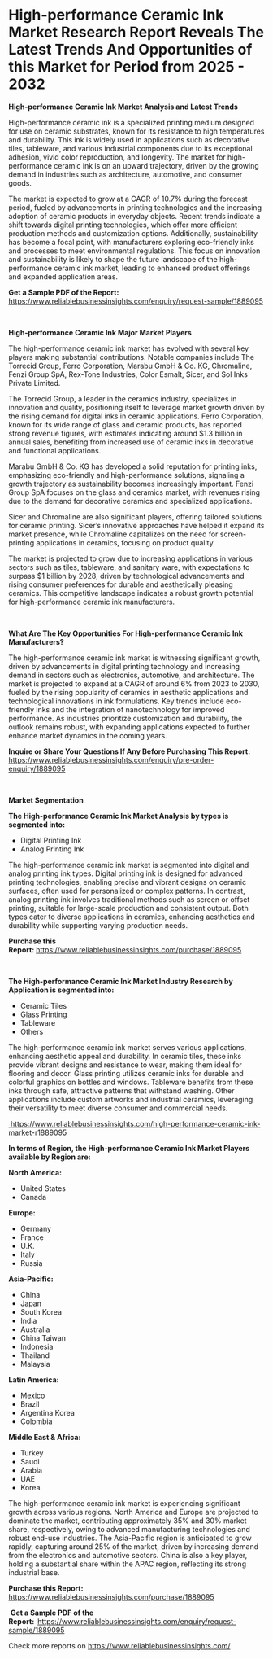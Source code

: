 <p><h1>High-performance Ceramic Ink Market Research Report Reveals The Latest Trends And Opportunities of this Market for Period from 2025 - 2032</h1></p><p><strong>High-performance Ceramic Ink Market Analysis and Latest Trends</strong></p>
<p><p>High-performance ceramic ink is a specialized printing medium designed for use on ceramic substrates, known for its resistance to high temperatures and durability. This ink is widely used in applications such as decorative tiles, tableware, and various industrial components due to its exceptional adhesion, vivid color reproduction, and longevity. The market for high-performance ceramic ink is on an upward trajectory, driven by the growing demand in industries such as architecture, automotive, and consumer goods.</p><p>The market is expected to grow at a CAGR of 10.7% during the forecast period, fueled by advancements in printing technologies and the increasing adoption of ceramic products in everyday objects. Recent trends indicate a shift towards digital printing technologies, which offer more efficient production methods and customization options. Additionally, sustainability has become a focal point, with manufacturers exploring eco-friendly inks and processes to meet environmental regulations. This focus on innovation and sustainability is likely to shape the future landscape of the high-performance ceramic ink market, leading to enhanced product offerings and expanded application areas.</p></p>
<p><strong>Get a Sample PDF of the Report:&nbsp;</strong> <a href="https://www.reliablebusinessinsights.com/enquiry/request-sample/1889095?utm_campaign=1873&utm_medium=2&utm_source=Github&utm_content=ia&utm_term=14012025&utm_id=high-performance-ceramic-ink">https://www.reliablebusinessinsights.com/enquiry/request-sample/1889095</a></p>
<p>&nbsp;</p>
<p><strong>High-performance Ceramic Ink Major Market Players</strong></p>
<p><p>The high-performance ceramic ink market has evolved with several key players making substantial contributions. Notable companies include The Torrecid Group, Ferro Corporation, Marabu GmbH & Co. KG, Chromaline, Fenzi Group SpA, Rex-Tone Industries, Color Esmalt, Sicer, and Sol Inks Private Limited. </p><p>The Torrecid Group, a leader in the ceramics industry, specializes in innovation and quality, positioning itself to leverage market growth driven by the rising demand for digital inks in ceramic applications. Ferro Corporation, known for its wide range of glass and ceramic products, has reported strong revenue figures, with estimates indicating around $1.3 billion in annual sales, benefiting from increased use of ceramic inks in decorative and functional applications.</p><p>Marabu GmbH & Co. KG has developed a solid reputation for printing inks, emphasizing eco-friendly and high-performance solutions, signaling a growth trajectory as sustainability becomes increasingly important. Fenzi Group SpA focuses on the glass and ceramics market, with revenues rising due to the demand for decorative ceramics and specialized applications.</p><p>Sicer and Chromaline are also significant players, offering tailored solutions for ceramic printing. Sicer’s innovative approaches have helped it expand its market presence, while Chromaline capitalizes on the need for screen-printing applications in ceramics, focusing on product quality.</p><p>The market is projected to grow due to increasing applications in various sectors such as tiles, tableware, and sanitary ware, with expectations to surpass $1 billion by 2028, driven by technological advancements and rising consumer preferences for durable and aesthetically pleasing ceramics. This competitive landscape indicates a robust growth potential for high-performance ceramic ink manufacturers.</p></p>
<p>&nbsp;</p>
<p><strong>What Are The Key Opportunities For High-performance Ceramic Ink Manufacturers?</strong></p>
<p><p>The high-performance ceramic ink market is witnessing significant growth, driven by advancements in digital printing technology and increasing demand in sectors such as electronics, automotive, and architecture. The market is projected to expand at a CAGR of around 6% from 2023 to 2030, fueled by the rising popularity of ceramics in aesthetic applications and technological innovations in ink formulations. Key trends include eco-friendly inks and the integration of nanotechnology for improved performance. As industries prioritize customization and durability, the outlook remains robust, with expanding applications expected to further enhance market dynamics in the coming years.</p></p>
<p><strong>Inquire or Share Your Questions If Any Before Purchasing This Report:</strong> <a href="https://www.reliablebusinessinsights.com/enquiry/pre-order-enquiry/1889095?utm_campaign=1873&utm_medium=2&utm_source=Github&utm_content=ia&utm_term=14012025&utm_id=high-performance-ceramic-ink">https://www.reliablebusinessinsights.com/enquiry/pre-order-enquiry/1889095</a></p>
<p>&nbsp;</p>
<p><strong>Market Segmentation</strong></p>
<p><strong>The High-performance Ceramic Ink Market Analysis by types is segmented into:</strong></p>
<p><ul><li>Digital Printing Ink</li><li>Analog Printing Ink</li></ul></p>
<p><p>The high-performance ceramic ink market is segmented into digital and analog printing ink types. Digital printing ink is designed for advanced printing technologies, enabling precise and vibrant designs on ceramic surfaces, often used for personalized or complex patterns. In contrast, analog printing ink involves traditional methods such as screen or offset printing, suitable for large-scale production and consistent output. Both types cater to diverse applications in ceramics, enhancing aesthetics and durability while supporting varying production needs.</p></p>
<p><strong>Purchase this Report:&nbsp;</strong><a href="https://www.reliablebusinessinsights.com/purchase/1889095?utm_campaign=1873&utm_medium=2&utm_source=Github&utm_content=ia&utm_term=14012025&utm_id=high-performance-ceramic-ink">https://www.reliablebusinessinsights.com/purchase/1889095</a></p>
<p>&nbsp;</p>
<p><strong>The High-performance Ceramic Ink Market Industry Research by Application is segmented into:</strong></p>
<p><ul><li>Ceramic Tiles</li><li>Glass Printing</li><li>Tableware</li><li>Others</li></ul></p>
<p><p>The high-performance ceramic ink market serves various applications, enhancing aesthetic appeal and durability. In ceramic tiles, these inks provide vibrant designs and resistance to wear, making them ideal for flooring and decor. Glass printing utilizes ceramic inks for durable and colorful graphics on bottles and windows. Tableware benefits from these inks through safe, attractive patterns that withstand washing. Other applications include custom artworks and industrial ceramics, leveraging their versatility to meet diverse consumer and commercial needs.</p></p>
<p><a href="https://www.reliablebusinessinsights.com/high-performance-ceramic-ink-market-r1889095?utm_campaign=1873&utm_medium=2&utm_source=Github&utm_content=ia&utm_term=14012025&utm_id=high-performance-ceramic-ink">&nbsp;https://www.reliablebusinessinsights.com/high-performance-ceramic-ink-market-r1889095</a></p>
<p><strong>In terms of Region, the High-performance Ceramic Ink Market Players available by Region are:</strong></p>
<p>
    <p> <strong> North America: </strong>
        <ul>
            <li>United States</li>
            <li>Canada</li>
        </ul>
        </p> 
    <p> <strong> Europe: </strong>
        <ul>
            <li>Germany</li>
            <li>France</li>
            <li>U.K.</li>
            <li>Italy</li>
            <li>Russia</li>
        </ul>
        </p> 
    <p> <strong> Asia-Pacific: </strong>
        <ul>
            <li>China</li>
            <li>Japan</li>
            <li>South Korea</li>
            <li>India</li>
            <li>Australia</li>
            <li>China Taiwan</li>
            <li>Indonesia</li>
            <li>Thailand</li>
            <li>Malaysia</li>
        </ul>
        </p> 
    <p> <strong> Latin America: </strong>
        <ul>
            <li>Mexico</li>
            <li>Brazil</li>
            <li>Argentina Korea</li>
            <li>Colombia</li>
        </ul>
        </p> 
    <p> <strong> Middle East & Africa: </strong>
        <ul>
            <li>Turkey</li>
            <li>Saudi</li>
            <li>Arabia</li>
            <li>UAE</li>
            <li>Korea</li>
        </ul>
    </p>
    </p>
<p><p>The high-performance ceramic ink market is experiencing significant growth across various regions. North America and Europe are projected to dominate the market, contributing approximately 35% and 30% market share, respectively, owing to advanced manufacturing technologies and robust end-use industries. The Asia-Pacific region is anticipated to grow rapidly, capturing around 25% of the market, driven by increasing demand from the electronics and automotive sectors. China is also a key player, holding a substantial share within the APAC region, reflecting its strong industrial base.</p></p>
<p><strong>Purchase this Report: </strong><a href="https://www.reliablebusinessinsights.com/purchase/1889095?utm_campaign=1873&utm_medium=2&utm_source=Github&utm_content=ia&utm_term=14012025&utm_id=high-performance-ceramic-ink">https://www.reliablebusinessinsights.com/purchase/1889095</a></p>
<p>&nbsp;<strong>Get a Sample PDF of the Report:&nbsp;&nbsp;</strong><a href="https://www.reliablebusinessinsights.com/enquiry/request-sample/1889095?utm_campaign=1873&utm_medium=2&utm_source=Github&utm_content=ia&utm_term=14012025&utm_id=high-performance-ceramic-ink">https://www.reliablebusinessinsights.com/enquiry/request-sample/1889095</a></p>
<p><strong></strong></p>
<p>Check more reports on <a href="https://www.reliablebusinessinsights.com/?utm_campaign=1873&utm_medium=2&utm_source=Github&utm_content=ia&utm_term=14012025&utm_id=high-performance-ceramic-ink">https://www.reliablebusinessinsights.com/</a></p>